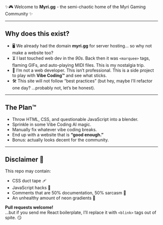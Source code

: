 
✨🎮 Welcome to **Myri.gg** - the semi-chaotic home of the Myri Gaming Community ✨  

---

## Why does this exist?  
- 🖥️ We already had the domain **myri.gg** for server hosting… so why not make a website too?  
- ⏳ I last touched web dev in the *90s*. Back then it was `<marquee>` tags, flaming GIFs, and auto-playing MIDI files. This is my nostalgia trip.  
- 🎨 I’m not a web developer. This isn’t professional. This is a side project to play with **Vibe Coding™** and see what sticks.  
- 🛠️ This site will not follow “best practices” (but hey, maybe I’ll refactor one day? …probably not, let’s be honest).  

---

## The Plan™  
- Throw HTML, CSS, and questionable JavaScript into a blender.  
- Sprinkle in some Vibe Coding AI magic.  
- Manually fix whatever vibe coding breaks.  
- End up with a website that is **“good enough.”**  
- Bonus: actually looks decent for the community.  

---

## Disclaimer 🚨  
This repo may contain:  
- CSS duct tape 🩹  
- JavaScript hacks 🔧  
- Comments that are 50% documentation, 50% sarcasm 📝  
- An unhealthy amount of neon gradients 🌈  

**Pull requests welcome!**  
…but if you send me React boilerplate, I’ll replace it with `<blink>` tags out of spite. 😏  
